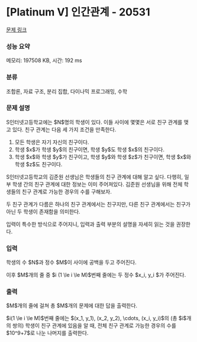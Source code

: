 # [Platinum V] 인간관계 - 20531 

[문제 링크](https://www.acmicpc.net/problem/20531) 

### 성능 요약

메모리: 197508 KB, 시간: 192 ms

### 분류

조합론, 자료 구조, 분리 집합, 다이나믹 프로그래밍, 수학

### 문제 설명

<p>S인터넷고등학교에는 $N$명의 학생이 있다. 이들 사이에 몇몇은 서로 친구 관계를 맺고 있다. 친구 관계는 다음 세 가지 조건을 만족한다.</p>

<ol>
	<li>모든 학생은 자기 자신의 친구이다.</li>
	<li>학생 $x$가 학생 $y$의 친구이면, 학생 $y$도 학생 $x$의 친구이다.</li>
	<li>학생 $x$와 학생 $y$가 친구이고, 학생 $y$와 학생 $z$가 친구이면, 학생 $x$와 학생 $z$도 친구이다.</li>
</ol>

<p>S인터넷고등학교의 김준원 선생님은 학생들의 친구 관계에 대해 알고 싶다. 다행히, 일부 학생 간의 친구 관계에 대한 정보는 이미 주어져있다. 김준원 선생님을 위해 전체 학생들의 친구 관계로 가능한 경우의 수를 구해보자.</p>

<p>두 친구 관계가 다름은 하나의 친구 관계에서는 친구지만, 다른 친구 관계에서는 친구가 아닌 두 학생이 존재함을 의미한다.</p>

<p>입력이 특수한 방식으로 주어지니, 입력과 출력 부분의 설명을 자세히 읽는 것을 권장한다.</p>

### 입력 

 <p>학생의 수 $N$과 정수 $M$이 사이에 공백을 두고 주어진다.</p>

<p>이후 $M$개의 줄 중 $i (1 \le i \le M)$번째 줄에는 두 정수 $x_i, y_i $가 주어진다.</p>

### 출력 

 <p>$M$개의 줄에 걸쳐 총 $M$개의 문제에 대한 답을 출력한다.</p>

<p>$i(1 \le i \le M)$번째 줄에는 $(x_1, y_1), (x_2, y_2), \cdots, (x_i, y_i)$의 (총 $i$개의 쌍의) 학생이 친구 관계에 있음을 알 때, 전체 친구 관계로 가능한 경우의 수를 $10^9+7$로 나눈 나머지를 출력한다.</p>

